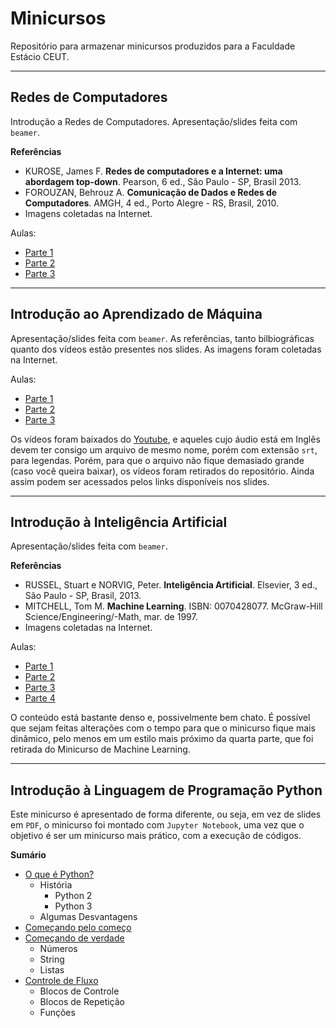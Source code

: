 # Minicursos

Repositório para armazenar minicursos produzidos para a Faculdade Estácio CEUT.

-----

## Redes de Computadores

Introdução a Redes de Computadores. Apresentação/slides feita com `beamer`.

**Referências**

- KUROSE, James F. **Redes de computadores e a Internet: uma abordagem top-down**. Pearson, 6 ed., São Paulo - SP, Brasil 2013.
- FOROUZAN, Behrouz A. **Comunicação de Dados e Redes de Computadores**. AMGH, 4 ed., Porto Alegre - RS, Brasil, 2010.
- Imagens coletadas na Internet.
  
Aulas:

- [Parte 1](Redes/Parte01/Minicurso_Redes.pdf)
- [Parte 2](Redes/Parte02/Minicurso_Redes_2.pdf)
- [Parte 3](Redes/Parte03/Minicurso_Redes_3.pdf)

-----

## Introdução ao Aprendizado de Máquina

Apresentação/slides feita com `beamer`. As referências, tanto bilbiográficas quanto dos vídeos estão presentes nos slides. As imagens foram coletadas na Internet.

Aulas:

- [Parte 1](Intro_ML/Parte01/Minicurso_ML_1.pdf)
- [Parte 2](Intro_ML/Parte02/Minicurso_ML_2.pdf)
- [Parte 3](Intro_ML/Parte03/Minicurso_ML_3.pdf)
  
Os vídeos foram baixados do [Youtube](https://www.youtube.com), e aqueles cujo áudio está em Inglês devem ter consigo um arquivo de mesmo nome, porém com extensão `srt`, para legendas. Porém, para que o arquivo não fique demasiado grande (caso você queira baixar), os vídeos foram retirados do repositório. Ainda assim podem ser acessados pelos links disponíveis nos slides.

-----

## Introdução à Inteligência Artificial

Apresentação/slides feita com `beamer`.

**Referências**

- RUSSEL, Stuart e NORVIG, Peter. **Inteligência Artificial**. Elsevier, 3 ed., São Paulo - SP, Brasil, 2013.
- MITCHELL, Tom M. **Machine Learning**. ISBN: 0070428077. McGraw-Hill Science/Engineering/-Math, mar. de 1997.
- Imagens coletadas na Internet.

Aulas:

- [Parte 1](IntroduçãoIA/Parte01/../../Introdução_IA/Parte01/Minicurso_IA_Parte01.pdf)
- [Parte 2](IntroduçãoIA/Parte01/../../Introdução_IA/Parte02/Minicurso_IA_Parte02.pdf)
- [Parte 3](IntroduçãoIA/Parte01/../../Introdução_IA/Parte03/Minicurso_IA_Parte03.pdf)
- [Parte 4](IntroduçãoIA/Parte01/../../Introdução_IA/Parte04/Minicurso_IA_Parte04.pdf)

O conteúdo está bastante denso e, possivelmente bem chato. É possível que sejam feitas alterações com o tempo para que o minicurso fique mais dinâmico, pelo menos em um estilo mais próximo da quarta parte, que foi retirada do Minicurso de Machine Learning.

-----

## Introdução à Linguagem de Programação Python

Este minicurso é apresentado de forma diferente, ou seja, em vez de slides em `PDF`, o minicurso foi montado com `Jupyter Notebook`, uma vez que o objetivo é ser um minicurso mais prático, com a execução de códigos.

**Sumário**

- [O que é Python?](Intro_Python/01_Whatis.ipynb)
  - História
    - Python 2
    - Python 3
  - Algumas Desvantagens
- [Começando pelo começo](Intro_Python/02_Installing.ipynb)
- [Começando de verdade](Intro_Python/03_Starting.ipynb)
  - Números
  - String
  - Listas
- [Controle de Fluxo](Intro_Python/04_Flux.ipynb)
  - Blocos de Controle
  - Blocos de Repetição
  - Funções